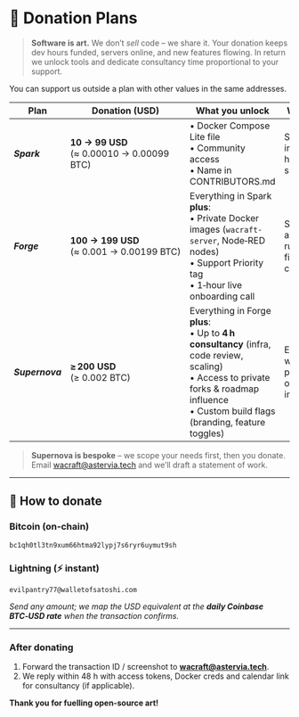 # 🎨 Donation Plans

> **Software is art.** We don’t _sell_ code – we share it. Your donation keeps
> dev hours funded, servers online, and new features flowing. In return we unlock
> tools and dedicate consultancy time proportional to your support.

You can support us outside a plan with other values in the same addresses.

| Plan            | Donation (USD)                               | What you unlock                                                                                                                                                                                 | Who it fits                                         |
| --------------- | -------------------------------------------- | ----------------------------------------------------------------------------------------------------------------------------------------------------------------------------------------------- | --------------------------------------------------- |
| **_Spark_**     | **10 → 99 USD**<br>(≈ 0.00010 → 0.00099 BTC) | • Docker Compose Lite file<br>• Community access<br>• Name in CONTRIBUTORS.md                                                                                                                   | Students, indie hackers, small NGOs                 |
| **_Forge_**     | **100 → 199 USD**<br>(≈ 0.001 → 0.00199 BTC) | Everything in Spark **plus**:<br>• Private Docker images (`wacraft-server`, Node‑RED nodes)<br>• Support Priority tag<br>• 1‑hour live onboarding call                                          | Start‑ups, agencies running first campaigns         |
| **_Supernova_** | **≥ 200 USD**<br>(≥ 0.002 BTC)               | Everything in Forge **plus**:<br>• Up to **4 h consultancy** (infra, code review, scaling)<br>• Access to private forks & roadmap influence<br>• Custom build flags (branding, feature toggles) | Enterprises, white‑label partners, on‑prem installs |

> **Supernova is bespoke** – we scope your needs first, then you donate. Email
> [wacraft@astervia.tech](mailto:wacraft@astervia.tech) and we’ll draft a statement of work.

---

## 💸 How to donate

### Bitcoin (on‑chain)

```text
bc1qh0tl3tn9xum66htma92lypj7s6ryr6uymut9sh
```

### Lightning (⚡ instant)

```text
evilpantry77@walletofsatoshi.com
```

_Send any amount; we map the USD equivalent at the **daily Coinbase BTC‑USD
rate** when the transaction confirms._

---

### After donating

1. Forward the transaction ID / screenshot to **[wacraft@astervia.tech](mailto:wacraft@astervia.tech)**.
2. We reply within 48 h with access tokens, Docker creds and calendar link for
   consultancy (if applicable).

**Thank you for fuelling open‑source art!**
